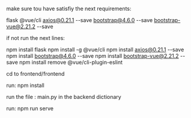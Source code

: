 make sure tou have satisfiy the next requirements:

flask
@vue/cli
axios@0.21.1 --save
bootstrap@4.6.0 --save
bootstrap-vue@2.21.2 --save

if not run the next lines:

npm install flask
npm install -g @vue/cli
npm install axios@0.21.1 --save
npm install bootstrap@4.6.0 --save
npm install bootstrap-vue@2.21.2 --save
npm install remove @vue/cli-plugin-eslint

cd to frontend/frontend

run:  npm install


run the file : main.py in the backend dictionary

run:  npm run serve
